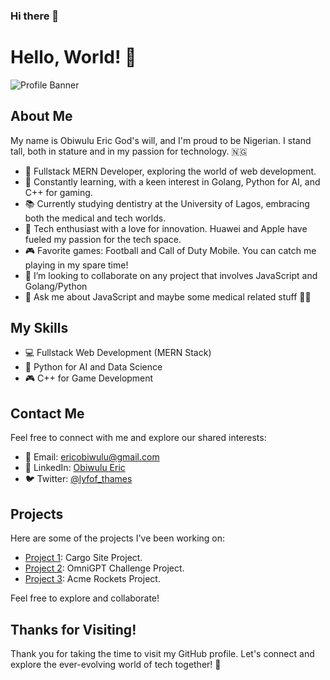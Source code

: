 ### Hi there 👋

<!--
**thamesblanq/thamesblanq** is a ✨ _special_ ✨ repository because its `README.md` (this file) appears on your GitHub profile.

Here are some ideas to get you started:

- 🔭 I’m currently working on ...
- 😄 Pronouns: ...
- ⚡ Fun fact: ...
-->

# Hello, World! 👋

![Profile Banner](https://media.giphy.com/media/v1.Y2lkPTc5MGI3NjExNHYzcmU5M29janoyYjNnczdmYjN4aWx4a3BiZDdxYmxsdHZnZGNjNCZlcD12MV9pbnRlcm5hbF9naWZfYnlfaWQmY3Q9Zw/VkmmDHerqnGGamvCUj/giphy.gif)

## About Me

My name is Obiwulu Eric God's will, and I'm proud to be Nigerian. I stand tall, both in stature and in my passion for technology. 🇳🇬

- 🔭 Fullstack MERN Developer, exploring the world of web development.
- 🌱 Constantly learning, with a keen interest in Golang, Python for AI, and C++ for gaming.
- 📚 Currently studying dentistry at the University of Lagos, embracing both the medical and tech worlds.
- 🌌 Tech enthusiast with a love for innovation. Huawei and Apple have fueled my passion for the tech space.
- 🎮 Favorite games: Football and Call of Duty Mobile. You can catch me playing in my spare time!
- 👯 I’m looking to collaborate on any project that involves JavaScript and Golang/Python
- 💬 Ask me about JavaScript and maybe some medical related stuff 👋😊



## My Skills

- 💻 Fullstack Web Development (MERN Stack)
- 🐍 Python for AI and Data Science
- 🎮 C++ for Game Development

## Contact Me

Feel free to connect with me and explore our shared interests:

- 📧 Email: ericobiwulu@gmail.com
- 🔗 LinkedIn: [Obiwulu Eric](https://www.linkedin.com/in/obiwulu-eric-485627224/)
- 🐦 Twitter: [@lyfof_thames](https://twitter.com/lyfof_thames)

## Projects

Here are some of the projects I've been working on:

- [Project 1](https://cargo-8hou.onrender.com): Cargo Site Project.
- [Project 2](https://omnigpt.onrender.com): OmniGPT Challenge Project.
- [Project 3](https://acme-rockets-ydoi.onrender.com): Acme Rockets Project.

Feel free to explore and collaborate!

## Thanks for Visiting!

Thank you for taking the time to visit my GitHub profile. Let's connect and explore the ever-evolving world of tech together! 🚀

